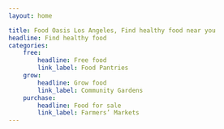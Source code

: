 ```yaml
---
layout: home

title: Food Oasis Los Angeles, Find healthy food near you
headline: Find healthy food
categories:
    free:
        headline: Free food
        link_label: Food Pantries
    grow:
        headline: Grow food
        link_label: Community Gardens
    purchase:
        headline: Food for sale
        link_label: Farmers’ Markets
---
```

